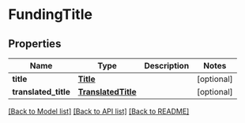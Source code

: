 # FundingTitle

## Properties
Name | Type | Description | Notes
------------ | ------------- | ------------- | -------------
**title** | [**Title**](Title.md) |  | [optional] 
**translated_title** | [**TranslatedTitle**](TranslatedTitle.md) |  | [optional] 

[[Back to Model list]](../README.md#documentation-for-models) [[Back to API list]](../README.md#documentation-for-api-endpoints) [[Back to README]](../README.md)


